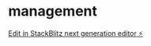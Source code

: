 # management

[Edit in StackBlitz next generation editor ⚡️](https://stackblitz.com/~/github.com/wataru1330/management)